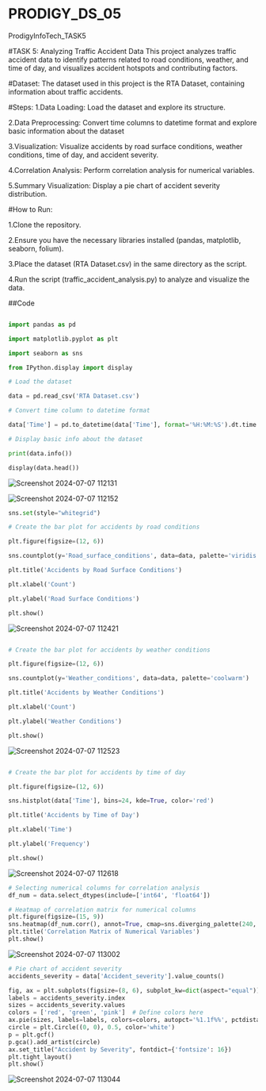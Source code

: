 # PRODIGY_DS_05

ProdigyInfoTech_TASK5

#TASK 5: Analyzing Traffic Accident Data
This project analyzes traffic accident data to identify patterns related to road conditions, weather, and time of day, and visualizes accident hotspots and contributing factors.


#Dataset:
The dataset used in this project is the RTA Dataset, containing information about traffic accidents.


#Steps:
1.Data Loading: Load the dataset and explore its structure.

2.Data Preprocessing: Convert time columns to datetime format and explore basic information about the dataset

3.Visualization: Visualize accidents by road surface conditions, weather conditions, time of day, and accident severity.

4.Correlation Analysis: Perform correlation analysis for numerical variables.

5.Summary Visualization: Display a pie chart of accident severity distribution.



#How to Run:

1.Clone the repository.

2.Ensure you have the necessary libraries installed (pandas, matplotlib, seaborn, folium).

3.Place the dataset (RTA Dataset.csv) in the same directory as the script.

4.Run the script (traffic_accident_analysis.py) to analyze and visualize the data.



##Code

```python

import pandas as pd

import matplotlib.pyplot as plt

import seaborn as sns

from IPython.display import display

# Load the dataset

data = pd.read_csv('RTA Dataset.csv')

# Convert time column to datetime format

data['Time'] = pd.to_datetime(data['Time'], format='%H:%M:%S').dt.time

# Display basic info about the dataset

print(data.info())

display(data.head())
```

![Screenshot 2024-07-07 112131](https://github.com/Chilukuri-NeethuReddy/PRODIGY_DS_05/assets/174725064/8084315d-f47a-4aad-8a0c-815adc62005a)

![Screenshot 2024-07-07 112152](https://github.com/Chilukuri-NeethuReddy/PRODIGY_DS_05/assets/174725064/2b55e88e-9092-4ed7-a217-eb3fa40d6dfc)

```python
sns.set(style="whitegrid")

# Create the bar plot for accidents by road conditions

plt.figure(figsize=(12, 6))

sns.countplot(y='Road_surface_conditions', data=data, palette='viridis')

plt.title('Accidents by Road Surface Conditions')

plt.xlabel('Count')

plt.ylabel('Road Surface Conditions')

plt.show()
```


![Screenshot 2024-07-07 112421](https://github.com/Chilukuri-NeethuReddy/PRODIGY_DS_05/assets/174725064/8aba63a8-2a87-49ad-9008-9c589b9ef744)

```python

# Create the bar plot for accidents by weather conditions

plt.figure(figsize=(12, 6))

sns.countplot(y='Weather_conditions', data=data, palette='coolwarm')

plt.title('Accidents by Weather Conditions')

plt.xlabel('Count')

plt.ylabel('Weather Conditions')

plt.show()

```

![Screenshot 2024-07-07 112523](https://github.com/Chilukuri-NeethuReddy/PRODIGY_DS_05/assets/174725064/8cbef780-9da8-4ed6-830c-6fe58d31b318)

```python

# Create the bar plot for accidents by time of day

plt.figure(figsize=(12, 6))

sns.histplot(data['Time'], bins=24, kde=True, color='red')

plt.title('Accidents by Time of Day')

plt.xlabel('Time')

plt.ylabel('Frequency')

plt.show()
```

![Screenshot 2024-07-07 112618](https://github.com/Chilukuri-NeethuReddy/PRODIGY_DS_05/assets/174725064/60746d6a-93ec-4fc6-8c1e-3acefbf81b48)

```python
# Selecting numerical columns for correlation analysis
df_num = data.select_dtypes(include=['int64', 'float64'])

# Heatmap of correlation matrix for numerical columns
plt.figure(figsize=(15, 9))
sns.heatmap(df_num.corr(), annot=True, cmap=sns.diverging_palette(240, 10, n=9, center="light"))
plt.title('Correlation Matrix of Numerical Variables')
plt.show()
```

![Screenshot 2024-07-07 113002](https://github.com/Chilukuri-NeethuReddy/PRODIGY_DS_05/assets/174725064/9f43d3e8-877e-43dc-b3e9-d59782b6e939)

```python
# Pie chart of accident severity
accidents_severity = data['Accident_severity'].value_counts()

fig, ax = plt.subplots(figsize=(8, 6), subplot_kw=dict(aspect="equal"))
labels = accidents_severity.index
sizes = accidents_severity.values
colors = ['red', 'green', 'pink']  # Define colors here
ax.pie(sizes, labels=labels, colors=colors, autopct='%1.1f%%', pctdistance=0.85)
circle = plt.Circle((0, 0), 0.5, color='white')
p = plt.gcf()
p.gca().add_artist(circle)
ax.set_title("Accident by Severity", fontdict={'fontsize': 16})
plt.tight_layout()
plt.show()
```

![Screenshot 2024-07-07 113044](https://github.com/Chilukuri-NeethuReddy/PRODIGY_DS_05/assets/174725064/a7d0fdb9-6652-4716-b327-a2f6068118fd)








